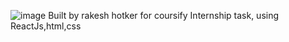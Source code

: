 ![image](https://user-images.githubusercontent.com/55056403/126330482-134c434e-cbed-4dca-b027-fe4286a1109f.png)
Built by rakesh hotker for coursify Internship task, using ReactJs,html,css
